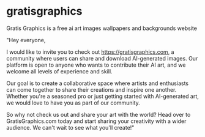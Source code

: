 # gratisgraphics
Gratis Graphics is a free ai art images wallpapers and backgrounds website

"Hey everyone,

I would like to invite you to check out https://gratisgraphics.com, a community where users can share and download AI-generated images. Our platform is open to anyone who wants to contribute their AI art, and we welcome all levels of experience and skill.

Our goal is to create a collaborative space where artists and enthusiasts can come together to share their creations and inspire one another. Whether you're a seasoned pro or just getting started with AI-generated art, we would love to have you as part of our community.

So why not check us out and share your art with the world? Head over to GratisGraphics.com today and start sharing your creativity with a wider audience. We can't wait to see what you'll create!"
